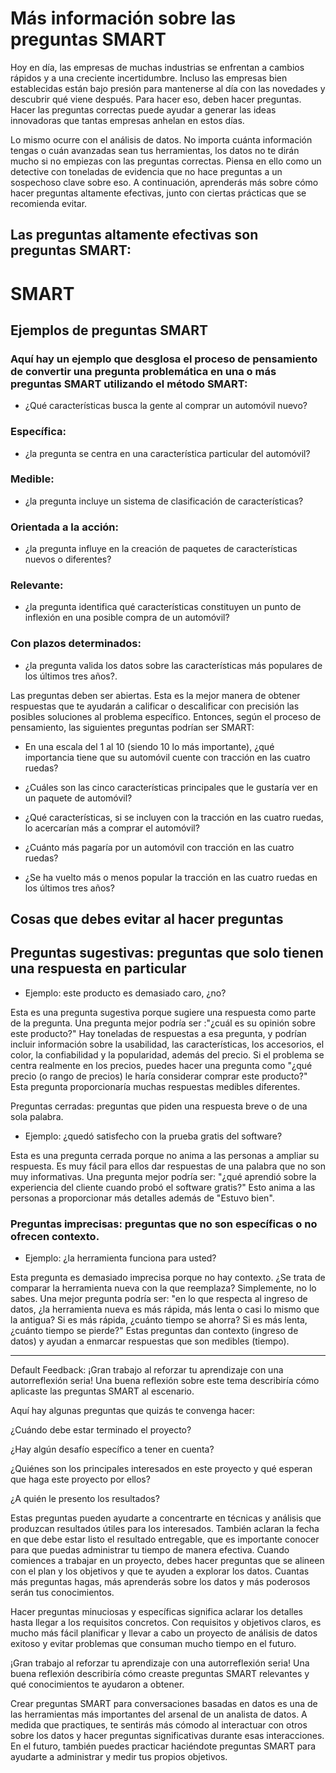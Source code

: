 # Más información sobre las preguntas SMART

Hoy en día, las empresas de muchas industrias se enfrentan a cambios rápidos y a una creciente incertidumbre. Incluso las empresas bien establecidas están bajo presión para mantenerse al día con las novedades y descubrir qué viene después. Para hacer eso, deben hacer preguntas. Hacer las preguntas correctas puede ayudar a generar las ideas innovadoras que tantas empresas anhelan en estos días.

Lo mismo ocurre con el análisis de datos. No importa cuánta información tengas o cuán avanzadas sean tus herramientas, los datos no te dirán mucho si no empiezas con las preguntas correctas. Piensa en ello como un detective con toneladas de evidencia que no hace preguntas a un sospechoso clave sobre eso.  A continuación, aprenderás más sobre cómo hacer preguntas altamente efectivas, junto con ciertas prácticas que se recomienda evitar.

## Las preguntas altamente efectivas son preguntas SMART:

# SMART

## Ejemplos de preguntas SMART

### Aquí hay un ejemplo que desglosa el proceso de pensamiento de convertir una pregunta problemática en una o más preguntas   SMART utilizando el método SMART:
-  ¿Qué características busca la gente al comprar un automóvil nuevo?

### Específica:

- ¿la pregunta se centra en una característica particular del automóvil?

### Medible: 

- ¿la pregunta incluye un sistema de clasificación de características?

### Orientada a la acción: 

- ¿la pregunta influye en la creación de paquetes de características nuevos o diferentes?

### Relevante: 

- ¿la pregunta identifica qué características constituyen un punto de inflexión en una posible compra de un automóvil?

### Con plazos determinados: 

- ¿la pregunta valida los datos sobre las características más populares de los últimos tres años?.


Las preguntas deben ser abiertas. Esta es la mejor manera de obtener respuestas que te ayudarán a calificar o descalificar con precisión las posibles soluciones al problema específico. Entonces, según el proceso de pensamiento, las siguientes preguntas podrían ser SMART:

- En una escala del 1 al 10 (siendo 10 lo más importante), ¿qué importancia tiene que su automóvil cuente con tracción en las cuatro ruedas?

- ¿Cuáles son las cinco características principales que le gustaría ver en un paquete de automóvil?

- ¿Qué características, si se incluyen con la tracción en las cuatro ruedas, lo acercarían más a comprar el automóvil?

- ¿Cuánto más pagaría por un automóvil con tracción en las cuatro ruedas?

- ¿Se ha vuelto más o menos popular la tracción en las cuatro ruedas en los últimos tres años?


## Cosas que debes evitar al hacer preguntas

## Preguntas sugestivas: preguntas que solo tienen una respuesta en particular

- Ejemplo: este producto es demasiado caro, ¿no?

Esta es una pregunta sugestiva porque sugiere una respuesta como parte de la pregunta. Una pregunta mejor podría ser :"¿cuál es su opinión sobre este producto?" Hay toneladas de respuestas a esa pregunta, y podrían incluir información sobre la usabilidad, las características, los accesorios, el color, la confiabilidad y la popularidad, además del precio. Si el problema se centra realmente en los precios, puedes hacer una pregunta como "¿qué precio (o rango de precios) le haría considerar comprar este producto?" Esta pregunta proporcionaría muchas respuestas medibles diferentes.

Preguntas cerradas: preguntas que piden una respuesta breve o de una sola palabra.

- Ejemplo: ¿quedó satisfecho con la prueba gratis del software? 

Esta es una pregunta cerrada porque no anima a las personas a ampliar su respuesta. Es muy fácil para ellos dar respuestas de una palabra que no son muy informativas. Una pregunta mejor podría ser: "¿qué aprendió sobre la experiencia del cliente cuando probó el software gratis?" Esto anima a las personas a proporcionar más detalles además de "Estuvo bien".

### Preguntas imprecisas: preguntas que no son específicas o no ofrecen contexto.

- Ejemplo: ¿la herramienta funciona para usted?

Esta pregunta es demasiado imprecisa porque no hay contexto. ¿Se trata de comparar la herramienta nueva con la que reemplaza? Simplemente, no lo sabes. Una mejor pregunta podría ser: "en lo que respecta al ingreso de datos, ¿la herramienta nueva es más rápida, más lenta o casi lo mismo que la antigua? Si es más rápida, ¿cuánto tiempo se ahorra? Si es más lenta, ¿cuánto tiempo se pierde?" Estas preguntas dan contexto (ingreso de datos) y ayudan a enmarcar respuestas que son medibles (tiempo).

--------------  --------
Default Feedback: ¡Gran trabajo al reforzar tu aprendizaje con una autorreflexión seria! Una buena reflexión sobre este tema describiría cómo aplicaste las preguntas SMART al escenario.

Aquí hay algunas preguntas que quizás te convenga hacer:

¿Cuándo debe estar terminado el proyecto?

¿Hay algún desafío específico a tener en cuenta?

¿Quiénes son los principales interesados en este proyecto y qué esperan que haga este proyecto por ellos?

¿A quién le presento los resultados?

Estas preguntas pueden ayudarte a concentrarte en técnicas y análisis que produzcan resultados útiles para los interesados. También aclaran la fecha en que debe estar listo el resultado entregable, que es importante conocer para que puedas administrar tu tiempo de manera efectiva. Cuando comiences a trabajar en un proyecto, debes hacer preguntas que se alineen con el plan y los objetivos y que te ayuden a explorar los datos. Cuantas más preguntas hagas, más aprenderás sobre los datos y más poderosos serán tus conocimientos.

Hacer preguntas minuciosas y específicas significa aclarar los detalles hasta llegar a los requisitos concretos. Con requisitos y objetivos claros, es mucho más fácil planificar y llevar a cabo un proyecto de análisis de datos exitoso y evitar problemas que consuman mucho tiempo en el futuro.

¡Gran trabajo al reforzar tu aprendizaje con una autorreflexión seria! Una buena reflexión describiría cómo creaste preguntas SMART relevantes y qué conocimientos te ayudaron a obtener.

Crear preguntas SMART para conversaciones basadas en datos es una de las herramientas más importantes del arsenal de un analista de datos. A medida que practiques, te sentirás más cómodo al interactuar con otros sobre los datos y hacer preguntas significativas durante esas interacciones. En el futuro, también puedes practicar haciéndote preguntas SMART para ayudarte a administrar y medir tus propios objetivos.


